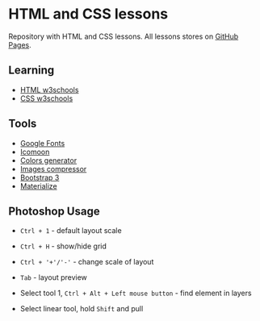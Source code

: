 HTML and CSS lessons
====================
Repository with HTML and CSS lessons. All lessons stores on [GitHub Pages](https://greeflas.github.io/html-css-lessons/).

Learning
--------

* [HTML w3schools](https://www.w3schools.com/html/default.asp)
* [CSS w3schools](https://www.w3schools.com/css/default.asp)

Tools
-----

* [Google Fonts](https://fonts.google.com/)
* [Icomoon](https://icomoon.io/app/#/select)
* [Colors generator](https://coolors.co/app)
* [Images compressor](https://tinypng.com/)
* [Bootstrap 3](https://getbootstrap.com/docs/3.3/)
* [Materialize](http://materializecss.com)

Photoshop Usage
---------------

* `Ctrl + 1` - default layout scale

* `Ctrl + H` - show/hide grid

* `Ctrl + '+'/'-'` - change scale of layout

* `Tab` - layout preview

* Select tool 1, `Ctrl + Alt + Left mouse button` - find element in layers

* Select linear tool, hold `Shift` and pull
